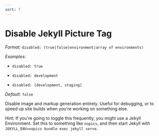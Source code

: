 ```yaml
---
sort: 7
---
```


# Disable Jekyll Picture Tag

*Format:* `disabled: (true|false|environment|array of environments)`

*Examples:* 

  - `disabled: true`

  - `disabled: development`

  - `disabled: [development, staging]`

*Default:* `false`

Disable image and markup generation entirely. Useful for debugging, or to speed
up site builds when you're working on something else.

Hint: If you're going to toggle this frequently, you might use a Jekyll
Environment. Set this to something like `nopics`, and then start Jekyll with
`JEKYLL_ENV=nopics bundle exec jekyll serve`.
